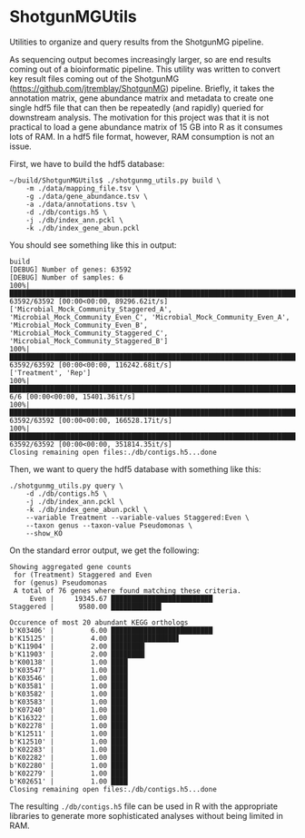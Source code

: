 # ShotgunMGUtils
Utilities to organize and query results from the ShotgunMG pipeline.

As sequencing output becomes increasingly larger, so are end results coming out of a bioinformatic pipeline. This utility was written to convert key result files coming out of the ShotgunMG (https://github.com/jtremblay/ShotgunMG) pipeline. Briefly, it takes the annotation matrix, gene abundance matrix and metadata to create one single hdf5 file that can then be repeatedly (and rapidly) queried for downstream analysis. The motivation for this project was that it is not practical to load a gene abundance matrix of 15 GB into R as it consumes lots of RAM. In a hdf5 file format, however, RAM consumption is not an issue.

First, we have to build the hdf5 database:
```
~/build/ShotgunMGUtils$ ./shotgunmg_utils.py build \
    -m ./data/mapping_file.tsv \
    -g ./data/gene_abundance.tsv \
    -a ./data/annotations.tsv \
    -d ./db/contigs.h5 \
    -j ./db/index_ann.pckl \
    -k ./db/index_gene_abun.pckl
```
You should see something like this in output:
```
build
[DEBUG] Number of genes: 63592
[DEBUG] Number of samples: 6
100%|████████████████████████████████████████████████████████████████████████████████████████████████████████████████████████████████████████████████████████████████████████████████████████████████| 63592/63592 [00:00<00:00, 89296.62it/s]
['Microbial_Mock_Community_Staggered_A', 'Microbial_Mock_Community_Even_C', 'Microbial_Mock_Community_Even_A', 'Microbial_Mock_Community_Even_B', 'Microbial_Mock_Community_Staggered_C', 'Microbial_Mock_Community_Staggered_B']
100%|███████████████████████████████████████████████████████████████████████████████████████████████████████████████████████████████████████████████████████████████████████████████████████████████| 63592/63592 [00:00<00:00, 116242.68it/s]
['Treatment', 'Rep']
100%|████████████████████████████████████████████████████████████████████████████████████████████████████████████████████████████████████████████████████████████████████████████████████████████████████████| 6/6 [00:00<00:00, 15401.36it/s]
100%|███████████████████████████████████████████████████████████████████████████████████████████████████████████████████████████████████████████████████████████████████████████████████████████████| 63592/63592 [00:00<00:00, 166528.17it/s]
100%|███████████████████████████████████████████████████████████████████████████████████████████████████████████████████████████████████████████████████████████████████████████████████████████████| 63592/63592 [00:00<00:00, 351814.35it/s]
Closing remaining open files:./db/contigs.h5...done
```
Then, we want to query the hdf5 database with something like this:
```
./shotgunmg_utils.py query \
    -d ./db/contigs.h5 \
    -j ./db/index_ann.pckl \
    -k ./db/index_gene_abun.pckl \
    --variable Treatment --variable-values Staggered:Even \
    --taxon genus --taxon-value Pseudomonas \
    --show_KO
```
On the standard error output, we get the following:
```
Showing aggregated gene counts 
 for (Treatment) Staggered and Even
 for (genus) Pseudomonas
 A total of 76 genes where found matching these criteria.
     Even |     19345.67 █████████████████████████
Staggered |      9580.00 ████████████▍

Occurence of most 20 abundant KEGG orthologs
b'K03406' |         6.00 █████████████████████████
b'K15125' |         4.00 ████████████████▋
b'K11904' |         2.00 ████████▎
b'K11903' |         2.00 ████████▎
b'K00138' |         1.00 ████▏
b'K03547' |         1.00 ████▏
b'K03546' |         1.00 ████▏
b'K03581' |         1.00 ████▏
b'K03582' |         1.00 ████▏
b'K03583' |         1.00 ████▏
b'K07240' |         1.00 ████▏
b'K16322' |         1.00 ████▏
b'K02278' |         1.00 ████▏
b'K12511' |         1.00 ████▏
b'K12510' |         1.00 ████▏
b'K02283' |         1.00 ████▏
b'K02282' |         1.00 ████▏
b'K02280' |         1.00 ████▏
b'K02279' |         1.00 ████▏
b'K02651' |         1.00 ████▏
Closing remaining open files:./db/contigs.h5...done
```

The resulting ```./db/contigs.h5``` file can be used in R with the appropriate libraries to generate more sophisticated analyses without being limited in RAM.



